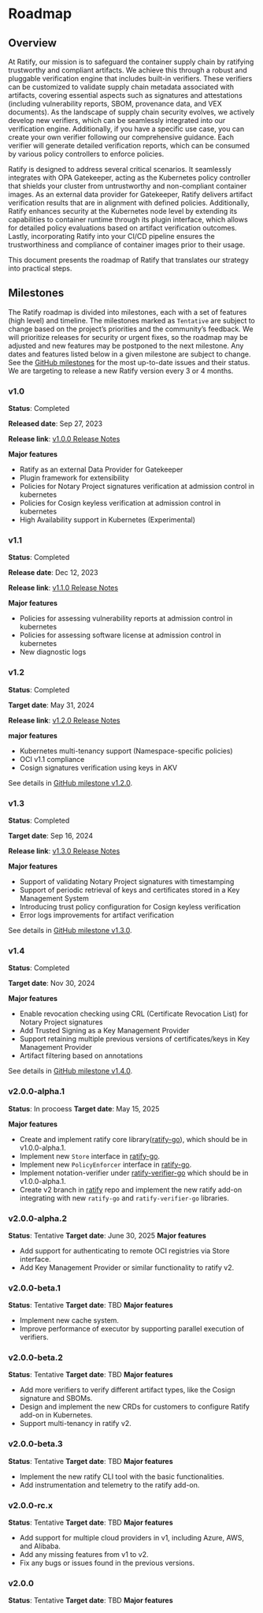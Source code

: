 # Roadmap

## Overview

At Ratify, our mission is to safeguard the container supply chain by ratifying trustworthy and compliant artifacts. We achieve this through a robust and pluggable verification engine that includes built-in verifiers. These verifiers can be customized to validate supply chain metadata associated with artifacts, covering essential aspects such as signatures and attestations (including vulnerability reports, SBOM, provenance data, and VEX documents). As the landscape of supply chain security evolves, we actively develop new verifiers, which can be seamlessly integrated into our verification engine. Additionally, if you have a specific use case, you can create your own verifier following our comprehensive guidance. Each verifier will generate detailed verification reports, which can be consumed by various policy controllers to enforce policies.

Ratify is designed to address several critical scenarios. It seamlessly integrates with OPA Gatekeeper, acting as the Kubernetes policy controller that shields your cluster from untrustworthy and non-compliant container images. As an external data provider for Gatekeeper, Ratify delivers artifact verification results that are in alignment with defined policies. Additionally, Ratify enhances security at the Kubernetes node level by extending its capabilities to container runtime through its plugin interface, which allows for detailed policy evaluations based on artifact verification outcomes. Lastly, incorporating Ratify into your CI/CD pipeline ensures the trustworthiness and compliance of container images prior to their usage.

This document presents the roadmap of Ratify that translates our strategy into practical steps.

## Milestones

The Ratify roadmap is divided into milestones, each with a set of features (high level) and timeline. The milestones marked as `Tentative` are subject to change based on the project’s priorities and the community’s feedback. We will prioritize releases for security or urgent fixes, so the roadmap may be adjusted and new features may be postponed to the next milestone. Any dates and features listed below in a given milestone are subject to change. See the [GitHub milestones](https://github.com/ratify-project/ratify/milestones?state=open) for the most up-to-date issues and their status. We are targeting to release a new Ratify version every 3 or 4 months.

### v1.0

**Status**: Completed

**Released date**: Sep 27, 2023

**Release link**: [v1.0.0 Release Notes](https://github.com/ratify-project/ratify/releases/tag/v1.0.0)

**Major features**

- Ratify as an external Data Provider for Gatekeeper
- Plugin framework for extensibility
- Policies for Notary Project signatures verification at admission control in kubernetes
- Policies for Cosign keyless verification at admission control in kubernetes
- High Availability support in Kubernetes (Experimental)

### v1.1

**Status**: Completed

**Release date**: Dec 12, 2023

**Release link**: [v1.1.0 Release Notes](https://github.com/ratify-project/ratify/releases/tag/v1.1.0)

**Major features**

- Policies for assessing vulnerability reports at admission control in kubernetes
- Policies for assessing software license at admission control in kubernetes
- New diagnostic logs

### v1.2

**Status**: Completed

**Target date**: May 31, 2024

**Release link**: [v1.2.0 Release Notes](https://github.com/ratify-project/ratify/releases/tag/v1.2.0)

**major features**

- Kubernetes multi-tenancy support (Namespace-specific policies)
- OCI v1.1 compliance
- Cosign signatures verification using keys in AKV

See details in [GitHub milestone v1.2.0](https://github.com/ratify-project/ratify/issues?q=is%3Aopen+is%3Aissue+milestone%3Av1.2.0).

### v1.3

**Status**: Completed

**Target date**: Sep 16, 2024

**Release link**: [v1.3.0 Release Notes](https://github.com/ratify-project/ratify/releases/tag/v1.3.0)

**Major features**

- Support of validating Notary Project signatures with timestamping
- Support of periodic retrieval of keys and certificates stored in a Key Management System
- Introducing trust policy configuration for Cosign keyless verification
- Error logs improvements for artifact verification

See details in [GitHub milestone v1.3.0](https://github.com/ratify-project/ratify/issues?q=is%3Aopen+is%3Aissue+milestone%3Av1.3.0).

### v1.4

**Status**: Completed

**Target date**: Nov 30, 2024

**Major features**

- Enable revocation checking using CRL (Certificate Revocation List) for Notary Project signatures
- Add Trusted Signing as a Key Management Provider
- Support retaining multiple previous versions of certificates/keys in Key Management Provider
- Artifact filtering based on annotations

See details in [GitHub milestone v1.4.0](https://github.com/ratify-project/ratify/issues?q=is%3Aopen+is%3Aissue+milestone%3Av1.4.0).

### v2.0.0-alpha.1
**Status**: In procoess
**Target date**: May 15, 2025

**Major features**

- Create and implement ratify core library([ratify-go](https://github.com/ratify-project/ratify-go)), which should be in v1.0.0-alpha.1.
- Implement new `Store` interface in [ratify-go](https://github.com/ratify-project/ratify-go).
- Implement new `PolicyEnforcer` interface in [ratify-go](https://github.com/ratify-project/ratify-go).
- Implement notation-verifier under [ratify-verifier-go](https://github.com/ratify-project/ratify-verifier-go) which should be in v1.0.0-alpha.1.
- Create v2 branch in [ratify](https://github.com/ratify-project/ratify) repo and implement the new ratify add-on integrating with new `ratify-go` and `ratify-verifier-go` libraries.

### v2.0.0-alpha.2
**Status**: Tentative
**Target date**: June 30, 2025
**Major features**
- Add support for authenticating to remote OCI registries via Store interface.
- Add Key Management Provider or similar functionality to ratify v2.

### v2.0.0-beta.1
**Status**: Tentative
**Target date**: TBD
**Major features**
- Implement new cache system.
- Improve performance of executor by supporting parallel execution of verifiers.

### v2.0.0-beta.2
**Status**: Tentative
**Target date**: TBD
**Major features**
- Add more verifiers to verify different artifact types, like the Cosign signature and SBOMs.
- Design and implement the new CRDs for customers to configure Ratify add-on in Kubernetes.
- Support multi-tenancy in ratify v2.


### v2.0.0-beta.3
**Status**: Tentative
**Target date**: TBD
**Major features**
- Implement the new ratify CLI tool with the basic functionalities.
- Add instrumentation and telemetry to the ratify add-on.

### v2.0.0-rc.x
**Status**: Tentative
**Target date**: TBD
**Major features**
- Add support for multiple cloud providers in v1, including Azure, AWS, and Alibaba.
- Add any missing features from v1 to v2.
- Fix any bugs or issues found in the previous versions.

### v2.0.0
**Status**: Tentative
**Target date**: TBD
**Major features**
